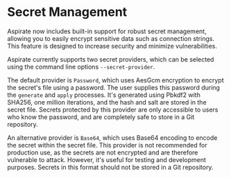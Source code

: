 # Secret Management

Aspirate now includes built-in support for robust secret management, allowing you to easily encrypt sensitive data such as connection strings.
This feature is designed to increase security and minimize vulnerabilities.

Aspirate currently supports two secret providers, which can be selected using the command line options `--secret-provider`.

The default provider is `Password`, which uses AesGcm encryption to encrypt the secret's file using a password.
The user supplies this password during the `generate` and `apply` processes.
It's generated using Pbkdf2 with SHA256, one million iterations, and the hash and salt are stored in the secret file.
Secrets protected by this provider are only accessible to users who know the password, and are completely safe to store in a Git repository.

An alternative provider is `Base64`, which uses Base64 encoding to encode the secret within the secret file.
This provider is not recommended for production use, as the secrets are not encrypted and are therefore vulnerable to attack.
However, it's useful for testing and development purposes.
Secrets in this format should not be stored in a Git repository.